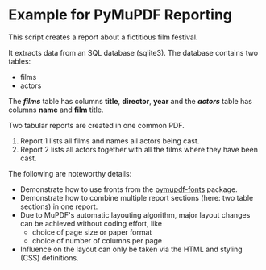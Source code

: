 # Example for PyMuPDF Reporting

This script creates a report about a fictitious film festival.

It extracts data from an SQL database (sqlite3). The database contains two tables:
* films
* actors

The **_films_** table has columns **title**, **director**, **year** and the **_actors_** table has columns **name** and **film** title.

Two tabular reports are created in one common PDF.
1. Report 1 lists all films and names all actors being cast.
2. Report 2 lists all actors together with all the films where they have been cast.

The following are noteworthy details:
* Demonstrate how to use fronts from the [pymupdf-fonts](https://pypi.org/project/pymupdf-fonts/) package.
* Demonstrate how to combine multiple report sections (here: two table sections) in one report.
* Due to MuPDF's automatic layouting algorithm, major layout changes can be achieved without coding effort, like
    - choice of page size or paper format
    - choice of number of columns per page
* Influence on the layout can only be taken via the HTML and styling (CSS) definitions.